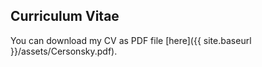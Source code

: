 ## Curriculum Vitae

You can download my CV as PDF file [here]({{ site.baseurl }}/assets/Cersonsky.pdf).

<div style="min-width:200px;">
  <object data="{{ site.baseurl }}/assets/Cersonsky.pdf" type="assets/Cersonsky.pdf" width="100%" height="1200">
      <embed src="{{ site.baseurl}}/assets/Cersonsky.pdf" width="100%" height="1000">
  </object>
</div>
